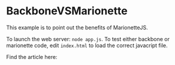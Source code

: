 BackboneVSMarionette
====================

This example is to point out the benefits of MarionetteJS.

To launch the web server: `node app.js`. To test either backbone or marionette code, edit `index.html` to load the correct javacript file.

Find the article here: 

